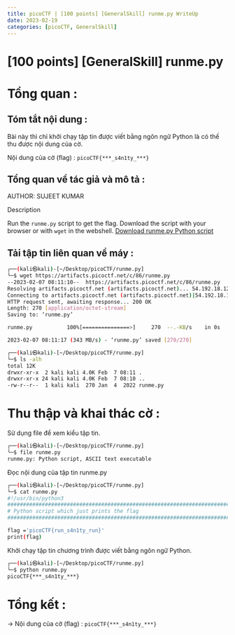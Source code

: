 ```yaml
---
title: picoCTF | [100 points] [GeneralSkill] runme.py WriteUp
date: 2023-02-19
categories: [picoCTF, GeneralSkill]
---
```



# [100 points] [GeneralSkill] runme.py


# Tổng quan :

## Tóm tắt nội dung :

Bài này thì chỉ khởi chạy tập tin được viết bằng ngôn ngữ Python là có thế thu được nội dung của cờ.

Nội dung của cờ (flag) : `picoCTF{***_s4n1ty_***}`

## Tổng quan về tác giả và mô tả :

AUTHOR: SUJEET KUMAR

Description

Run the `runme.py` script to get the flag. Download the script with your browser or with `wget` in the webshell. [Download runme.py Python script](https://artifacts.picoctf.net/c/86/runme.py)

## Tải tập tin liên quan về máy :

```bash
┌──(kali㉿kali)-[~/Desktop/picoCTF/runme.py]
└─$ wget https://artifacts.picoctf.net/c/86/runme.py      
--2023-02-07 08:11:10--  https://artifacts.picoctf.net/c/86/runme.py
Resolving artifacts.picoctf.net (artifacts.picoctf.net)... 54.192.18.125, 54.192.18.81, 54.192.18.87, ...
Connecting to artifacts.picoctf.net (artifacts.picoctf.net)|54.192.18.125|:443... connected.
HTTP request sent, awaiting response... 200 OK
Length: 270 [application/octet-stream]
Saving to: ‘runme.py’

runme.py           100%[===============>]     270  --.-KB/s    in 0s      

2023-02-07 08:11:17 (343 MB/s) - ‘runme.py’ saved [270/270]

┌──(kali㉿kali)-[~/Desktop/picoCTF/runme.py]
└─$ ls -alh                
total 12K
drwxr-xr-x  2 kali kali 4.0K Feb  7 08:11 .
drwxr-xr-x 24 kali kali 4.0K Feb  7 08:10 ..
-rw-r--r--  1 kali kali  270 Jan  4  2022 runme.py
```

# Thu thập và khai thác cờ :

Sử dụng file để xem kiểu tập tin.

```bash
┌──(kali㉿kali)-[~/Desktop/picoCTF/runme.py]
└─$ file runme.py 
runme.py: Python script, ASCII text executable
```

Đọc nội dung của tập tin runme.py

```bash
┌──(kali㉿kali)-[~/Desktop/picoCTF/runme.py]
└─$ cat runme.py                                        
#!/usr/bin/python3
################################################################################
# Python script which just prints the flag
################################################################################

flag ='picoCTF{run_s4n1ty_run}'
print(flag)
```

Khởi chạy tập tin chương trình được viết bằng ngôn ngữ Python.

```bash
┌──(kali㉿kali)-[~/Desktop/picoCTF/runme.py]
└─$ python runme.py 
picoCTF{***_s4n1ty_***}
```

# Tổng kết :

→ Nội dung của cờ (flag) : `picoCTF{***_s4n1ty_***}`